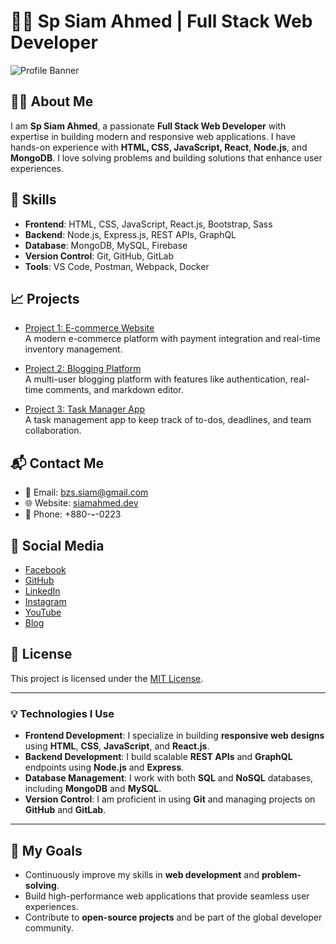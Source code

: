 # 👨‍💻 Sp Siam Ahmed | Full Stack Web Developer

![Profile Banner](https://example.com/banner-image.jpg)

## 🧑‍💻 About Me

I am **Sp Siam Ahmed**, a passionate **Full Stack Web Developer** with expertise in building modern and responsive web applications. I have hands-on experience with **HTML, CSS, JavaScript, React**, **Node.js**, and **MongoDB**. I love solving problems and building solutions that enhance user experiences.

## 🚀 Skills

- **Frontend**: HTML, CSS, JavaScript, React.js, Bootstrap, Sass
- **Backend**: Node.js, Express.js, REST APIs, GraphQL
- **Database**: MongoDB, MySQL, Firebase
- **Version Control**: Git, GitHub, GitLab
- **Tools**: VS Code, Postman, Webpack, Docker

## 📈 Projects

- [Project 1: E-commerce Website](https://github.com/spsiamahmed/project1)  
  A modern e-commerce platform with payment integration and real-time inventory management.

- [Project 2: Blogging Platform](https://github.com/spsiamahmed/project2)  
  A multi-user blogging platform with features like authentication, real-time comments, and markdown editor.

- [Project 3: Task Manager App](https://github.com/spsiamahmed/project3)  
  A task management app to keep track of to-dos, deadlines, and team collaboration.

## 📬 Contact Me

- 📧 Email: [bzs.siam@gmail.com](mailto:bzs.siam@gmail.com)
- 🌐 Website: [siamahmed.dev](https://siamahmed.dev)
- 📱 Phone: +880-***-***-0223

## 🔗 Social Media

- [Facebook](https://www.facebook.com/spsiamahmed1111)
- [GitHub](https://github.com/Spsiamahmed)
- [LinkedIn](https://bd.linkedin.com/in/sp-siam-ahmed-61412a333)
- [Instagram](https://www.instagram.com/spsiamahmed111/)
- [YouTube](https://m.youtube.com/channel/UC_zQW1UKCpp_fwhZYzoGmVQ)
- [Blog](https://spsiamkhan.blogspot.com/?m=1)

## 📝 License

This project is licensed under the [MIT License](https://opensource.org/licenses/MIT).

---

### 💡 Technologies I Use

- **Frontend Development**: I specialize in building **responsive web designs** using **HTML**, **CSS**, **JavaScript**, and **React.js**.
- **Backend Development**: I build scalable **REST APIs** and **GraphQL** endpoints using **Node.js** and **Express**.
- **Database Management**: I work with both **SQL** and **NoSQL** databases, including **MongoDB** and **MySQL**.
- **Version Control**: I am proficient in using **Git** and managing projects on **GitHub** and **GitLab**.

---

## 🎯 My Goals

- Continuously improve my skills in **web development** and **problem-solving**.
- Build high-performance web applications that provide seamless user experiences.
- Contribute to **open-source projects** and be part of the global developer community.
